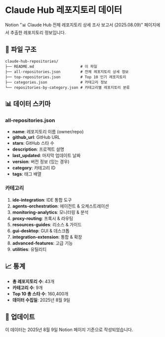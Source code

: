 # Claude Hub 레포지토리 데이터

Notion "📊 Claude Hub 전체 레포지토리 상세 조사 보고서 (2025.08.09)" 페이지에서 추출한 레포지토리 정보입니다.

## 📁 파일 구조

```
claude-hub-repositories/
├── README.md                     # 이 파일
├── all-repositories.json         # 전체 레포지토리 상세 정보
├── top-repositories.json         # Top 10 인기 레포지토리
├── categories.json               # 카테고리 정보
└── repositories-by-category.json # 카테고리별 레포지토리 분류
```

## 📊 데이터 스키마

### all-repositories.json
- **name**: 레포지토리 이름 (owner/repo)
- **github_url**: GitHub URL
- **stars**: GitHub 스타 수
- **description**: 프로젝트 설명
- **last_updated**: 마지막 업데이트 날짜
- **version**: 버전 정보 (있는 경우)
- **category**: 카테고리 ID
- **tags**: 태그 배열

### 카테고리
1. **ide-integration**: IDE 통합 도구
2. **agents-orchestration**: 에이전트 & 오케스트레이션
3. **monitoring-analytics**: 모니터링 & 분석
4. **proxy-routing**: 프록시 & 라우팅
5. **resources-guides**: 리소스 & 가이드
6. **gui-desktop**: GUI & 데스크톱
7. **integration-extension**: 통합 & 확장
8. **advanced-features**: 고급 기능
9. **utilities**: 유틸리티

## 📈 통계
- **총 레포지토리 수**: 43개
- **카테고리 수**: 9개
- **Top 10 총 스타 수**: 160,400개
- **데이터 수집일**: 2025년 8월 9일

## 🔄 업데이트
이 데이터는 2025년 8월 9일 Notion 페이지 기준으로 작성되었습니다.